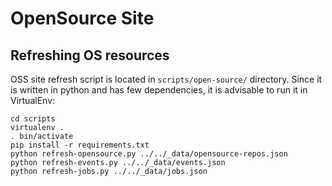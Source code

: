 # OpenSource Site

## Refreshing OS resources

OSS site refresh script is located in `scripts/open-source/` directory. Since it is written in python and has few dependencies, it is advisable to run it in VirtualEnv:

```
cd scripts
virtualenv .
. bin/activate
pip install -r requirements.txt
python refresh-opensource.py ../../_data/opensource-repos.json
python refresh-events.py ../../_data/events.json
python refresh-jobs.py ../../_data/jobs.json
```
